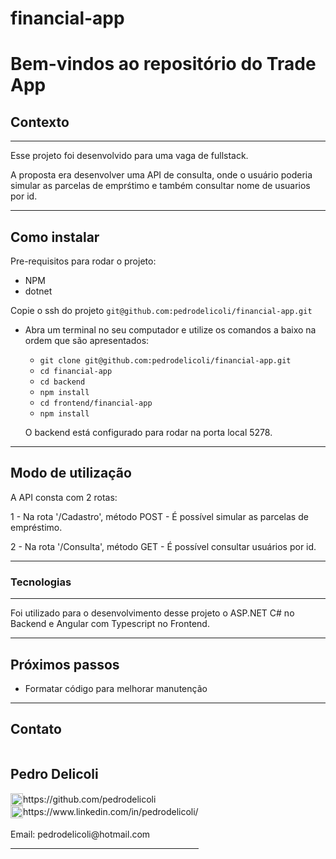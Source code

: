 # financial-app

# Bem-vindos ao repositório do Trade App

## Contexto

---

Esse projeto foi desenvolvido para uma vaga de fullstack.

A proposta era desenvolver uma API de consulta, onde o usuário poderia simular as parcelas de emprśtimo e também consultar nome de usuarios por id.

---

## Como instalar

Pre-requisitos para rodar o projeto: 
- NPM
- dotnet

Copie o ssh do projeto `git@github.com:pedrodelicoli/financial-app.git`

* Abra um terminal no seu computador e utilize os comandos a baixo na ordem que são apresentados:

  * `git clone git@github.com:pedrodelicoli/financial-app.git`
  * `cd financial-app`
  * `cd backend`
  * `npm install`
  * `cd frontend/financial-app`
  * `npm install`
  
  O backend está configurado para rodar na porta local 5278.

---

## Modo de utilização

A API consta com 2 rotas:

1 - Na rota '/Cadastro', método POST - É possível simular as parcelas de empréstimo.

2 - Na rota '/Consulta', método GET - É possível consultar usuários por id.

---

### Tecnologias

---

Foi utilizado para o desenvolvimento desse projeto o ASP.NET C# no Backend e Angular com Typescript no Frontend. 

---

## Próximos passos

* Formatar código para melhorar manutenção

---

## Contato

<div style="display: flex; align-items: center; justify-content: space-between;">
  <div>
    <h2> Pedro Delicoli </h2>
  <div style="display: flex;align-items: center;">
    <img src="./images/github-logo.png" alt="LinkedIn" style="width:20px;"/> https://github.com/pedrodelicoli
  </div>
  <div style="display: flex;align-items: center;">
    <img src="./images/linkedin-logo.png" alt="LinkedIn" style="width:20px;"/> https://www.linkedin.com/in/pedrodelicoli/
  </div>
  <br/>
  Email: pedrodelicoli@hotmail.com  
<br/>

---
